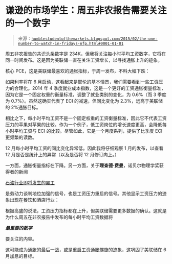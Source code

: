 <!--yml

分类：未分类

日期：2024-05-18 03:25:49

-->

# 谦逊的市场学生：周五非农报告需要关注的一个数字

> 来源：[`humblestudentofthemarkets.blogspot.com/2015/02/the-one-number-to-watch-in-fridays-nfp.html#0001-01-01`](https://humblestudentofthemarkets.blogspot.com/2015/02/the-one-number-to-watch-in-fridays-nfp.html#0001-01-01)

周五非农报告的共识头条数字是 234K，但我将关注每小时平均工资数字，它将在同一时间发布。这是因为美联储一直在关注工资增长，以寻找通胀上升的迹象。

核心 PCE，这是美联储最喜欢的通胀指标，于周一发布，不料大幅下跌：

如果利率将在 6 月启动，这看起来是耶伦的基本情景，我们需要看到一些工资压力的合理化。2014 年 4 季度就业成本指数，这是一个更好的工资通胀衡量标准，因为它是一个固定权重的衡量标准，调整了就业类别的变化，为 0.6%（而 3 季度为 0.7%）。虽然这确实代表了 ECI 的减速，但同比变化为 2.3%，远高于美联储的 2%通胀目标。

相比之下，每小时平均工资不是一个固定权重的工资衡量标准，因此它不代表工资压力的苹果对苹果的比较。作为一个例子，低工资岗位的增长速度更高，会降低每小时平均工资与 ECI 的比较。尽管如此，它是一个月度系列，提供了比季度 ECI 更频繁的读数。

12 月每小时平均工资的同比变化异常低。因此我将仔细观察 1 月的发布，以查看 12 月是否是统计上的异常（以及是否将 12 月修订向上。）

一方面，通胀衡量指标在下降。另一方面，关于**理查德·费曼**，诺贝尔物理学奖获得者的新闻

[石油行业即将发生的罢工](http://www.bloomberg.com/news/articles/2015-01-31/u-s-refinery-workers-issue-strike-notices)

是劳动力谈判地位加强的信号，也是工资压力重启的信号。其他显示工资压力的迹象出现在餐饮和酒店行业：

根据高盛的说法，工资压力指标都在上升，但美联储需要更多数据的确认。这就是为什么周五在非农报告中发布的每小时平均工资数据将

***最重要的数字***

要关注的内容。

这可能成为通胀的最后一战，或是重启工资通胀螺旋的迹象，这巩固了美联储在 6 月加息的目标。
